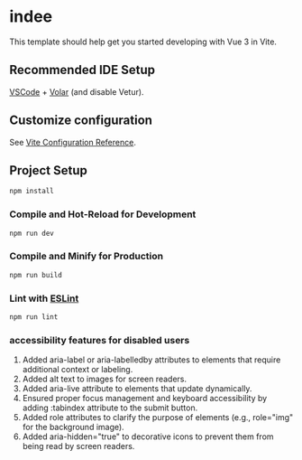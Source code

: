 # indee

This template should help get you started developing with Vue 3 in Vite.

## Recommended IDE Setup

[VSCode](https://code.visualstudio.com/) + [Volar](https://marketplace.visualstudio.com/items?itemName=Vue.volar) (and disable Vetur).

## Customize configuration

See [Vite Configuration Reference](https://vitejs.dev/config/).

## Project Setup

```sh
npm install
```

### Compile and Hot-Reload for Development

```sh
npm run dev
```

### Compile and Minify for Production

```sh
npm run build
```

### Lint with [ESLint](https://eslint.org/)

```sh
npm run lint
```


### accessibility features for disabled users

1. Added aria-label or aria-labelledby attributes to elements that require additional context or labeling.
2. Added alt text to images for screen readers.
3. Added aria-live attribute to elements that update dynamically.
4. Ensured proper focus management and keyboard accessibility by adding :tabindex attribute to the submit button.
5. Added role attributes to clarify the purpose of elements (e.g., role="img" for the background image).
6. Added aria-hidden="true" to decorative icons to prevent them from being read by screen readers.

